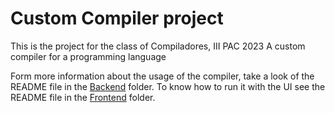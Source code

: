# Custom Compiler project

This is the project for the class of Compiladores, III PAC 2023
A custom compiler for a programming language

Form more information about the usage of the compiler, take a look of the README file in the [Backend](./Backend/) folder. To know how to run it with the UI see the README file in the [Frontend](./Frontend/) folder.
